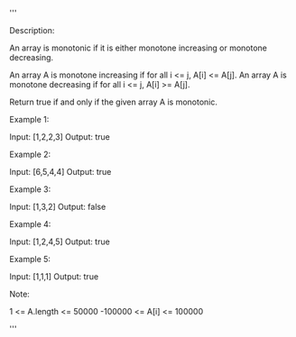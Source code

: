 '''

Description:

An array is monotonic if it is either monotone increasing or monotone decreasing.

An array A is monotone increasing if for all i <= j, A[i] <= A[j].  An array A is monotone decreasing if for all i <= j, A[i] >= A[j].

Return true if and only if the given array A is monotonic.

 

Example 1:

Input: [1,2,2,3]
Output: true



Example 2:

Input: [6,5,4,4]
Output: true



Example 3:

Input: [1,3,2]
Output: false



Example 4:

Input: [1,2,4,5]
Output: true



Example 5:

Input: [1,1,1]
Output: true
 

Note:

1 <= A.length <= 50000
-100000 <= A[i] <= 100000


'''